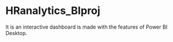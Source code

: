 # HRanalytics_BIproj
It is an interactive dashboard is made with the features of Power BI Desktop. 
